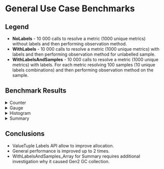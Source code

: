 # General Use Case Benchmarks

## Legend
* **NoLabels** - 10 000 calls to resolve a metric (1000 unique metrics) without labels and then performing observation method.
* **WithLabels** - 10 000 calls to resolve a metric (1000 unique metrics) with labels and then performing observation method for unlabelled sample.
* **WithLabelsAndSamples** - 10 000 calls to resolve a metric (1000 unique metrics) with labels. For each metric resolving 100 samples (10 unique labels combinations) and then performing observation method on the sample.

## Benchmark Results

<details>
  <summary>Counter</summary>

|                          Method |       Mean |     Error |    StdDev |     Median | Ratio | RatioSD |      Gen 0 | Gen 1 | Gen 2 |    Allocated |
|-------------------------------- |-----------:|----------:|----------:|-----------:|------:|--------:|-----------:|------:|------:|-------------:|
|               NoLabels_Baseline |   5.527 ms | 0.8440 ms | 0.9719 ms |   5.896 ms |  1.00 |    0.00 |          - |     - |     - |   1110.38 KB |
|                        NoLabels |   2.574 ms | 0.0415 ms | 0.0478 ms |   2.550 ms |  0.48 |    0.11 |          - |     - |     - |      6.96 KB |
|                  NoLabels_Int64 |   2.377 ms | 0.0279 ms | 0.0322 ms |   2.368 ms |  0.45 |    0.10 |          - |     - |     - |      6.88 KB |
|                                 |            |           |           |            |       |         |            |       |       |              |
|             WithLabels_Baseline |   8.221 ms | 2.0186 ms | 2.3246 ms |   6.648 ms |  1.00 |    0.00 |          - |     - |     - |   1893.11 KB |
|                WithLabels_Array |   3.417 ms | 0.2477 ms | 0.2852 ms |   3.272 ms |  0.45 |    0.12 |          - |     - |     - |    510.33 KB |
|                WithLabels_Tuple |   4.562 ms | 0.3896 ms | 0.4486 ms |   4.381 ms |  0.60 |    0.19 |          - |     - |     - |     15.95 KB |
|           WithLabels_Int64Array |   3.378 ms | 0.1422 ms | 0.1637 ms |   3.327 ms |  0.44 |    0.12 |          - |     - |     - |    509.91 KB |
|           WithLabels_Int64Tuple |   4.480 ms | 0.1170 ms | 0.1347 ms |   4.439 ms |  0.59 |    0.16 |          - |     - |     - |     15.87 KB |
|                                 |            |           |           |            |       |         |            |       |       |              |
|   WithLabelsAndSamples_Baseline | 209.255 ms | 6.8375 ms | 7.8741 ms | 207.752 ms |  1.00 |    0.00 | 44000.0000 |     - |     - | 181664.28 KB |
|      WithLabelsAndSamples_Array | 167.727 ms | 2.3358 ms | 2.6899 ms | 169.015 ms |  0.80 |    0.03 | 11000.0000 |     - |     - |  47395.66 KB |
|      WithLabelsAndSamples_Tuple | 131.681 ms | 1.8447 ms | 2.1243 ms | 132.430 ms |  0.63 |    0.03 |          - |     - |     - |     49.62 KB |
| WithLabelsAndSamples_Int64Array | 166.056 ms | 2.4496 ms | 2.8210 ms | 167.168 ms |  0.79 |    0.03 | 11000.0000 |     - |     - |     47395 KB |
| WithLabelsAndSamples_Int64Tuple | 128.643 ms | 1.3117 ms | 1.5105 ms | 129.282 ms |  0.62 |    0.02 |          - |     - |     - |     48.84 KB |
  
</details>

<details>
  <summary>Gauge</summary>

|                          Method |       Mean |     Error |    StdDev | Ratio | RatioSD |      Gen 0 | Gen 1 | Gen 2 |    Allocated |
|-------------------------------- |-----------:|----------:|----------:|------:|--------:|-----------:|------:|------:|-------------:|
|               NoLabels_Baseline |   5.902 ms | 1.0438 ms | 1.2021 ms |  1.00 |    0.00 |          - |     - |     - |   1111.71 KB |
|                        NoLabels |   3.116 ms | 1.2250 ms | 1.4107 ms |  0.55 |    0.24 |          - |     - |     - |      6.96 KB |
|                  NoLabels_Int64 |   2.528 ms | 0.0889 ms | 0.1024 ms |  0.45 |    0.12 |          - |     - |     - |      6.88 KB |
|                                 |            |           |           |       |         |            |       |       |              |
|             WithLabels_Baseline |   8.395 ms | 1.9055 ms | 2.1944 ms |  1.00 |    0.00 |          - |     - |     - |   1891.48 KB |
|                WithLabels_Array |   3.375 ms | 0.1590 ms | 0.1832 ms |  0.43 |    0.12 |          - |     - |     - |    509.63 KB |
|                WithLabels_Tuple |   4.666 ms | 0.3102 ms | 0.3572 ms |  0.59 |    0.17 |          - |     - |     - |     15.95 KB |
|           WithLabels_Int64Array |   3.303 ms | 0.1799 ms | 0.2072 ms |  0.42 |    0.11 |          - |     - |     - |       510 KB |
|           WithLabels_Int64Tuple |   4.472 ms | 0.2815 ms | 0.3242 ms |  0.57 |    0.16 |          - |     - |     - |     15.87 KB |
|                                 |            |           |           |       |         |            |       |       |              |
|   WithLabelsAndSamples_Baseline | 195.994 ms | 2.3875 ms | 2.7494 ms |  1.00 |    0.00 | 44000.0000 |     - |     - | 181677.96 KB |
|      WithLabelsAndSamples_Array | 171.542 ms | 2.4775 ms | 2.8531 ms |  0.88 |    0.02 | 11000.0000 |     - |     - |  47395.66 KB |
|      WithLabelsAndSamples_Tuple | 128.261 ms | 1.2731 ms | 1.4661 ms |  0.65 |    0.01 |          - |     - |     - |     62.82 KB |
| WithLabelsAndSamples_Int64Array | 163.231 ms | 2.0083 ms | 2.3127 ms |  0.83 |    0.01 | 11000.0000 |     - |     - |  47408.98 KB |
| WithLabelsAndSamples_Int64Tuple | 130.312 ms | 1.4413 ms | 1.6598 ms |  0.66 |    0.01 |          - |     - |     - |     48.84 KB |

</details>

<details>
  <summary>Histogram</summary>

|                        Method |       Mean |     Error |    StdDev | Ratio | RatioSD |      Gen 0 |     Gen 1 | Gen 2 |    Allocated |
|------------------------------ |-----------:|----------:|----------:|------:|--------:|-----------:|----------:|------:|-------------:|
|             NoLabels_Baseline |   6.875 ms | 0.1550 ms | 0.1785 ms |  1.00 |    0.00 |          - |         - |     - |   1251.83 KB |
|                      NoLabels |   2.600 ms | 0.0738 ms | 0.0850 ms |  0.38 |    0.02 |          - |         - |     - |      9.62 KB |
|                               |            |           |           |       |         |            |           |       |              |
|           WithLabels_Baseline |  10.536 ms | 1.8228 ms | 2.0992 ms |  1.00 |    0.00 |          - |         - |     - |   2111.52 KB |
|              WithLabels_Array |   3.573 ms | 0.1345 ms | 0.1549 ms |  0.36 |    0.10 |          - |         - |     - |    512.92 KB |
|              WithLabels_Tuple |   4.700 ms | 0.0904 ms | 0.1041 ms |  0.47 |    0.11 |          - |         - |     - |     18.91 KB |
|                               |            |           |           |       |         |            |           |       |              |
| WithLabelsAndSamples_Baseline | 225.711 ms | 3.3234 ms | 3.8272 ms |  1.00 |    0.00 | 44000.0000 | 1000.0000 |     - | 184119.51 KB |
|    WithLabelsAndSamples_Array | 189.502 ms | 2.6804 ms | 3.0868 ms |  0.84 |    0.02 | 11000.0000 |         - |     - |  47414.56 KB |
|    WithLabelsAndSamples_Tuple | 153.720 ms | 1.9484 ms | 2.2438 ms |  0.68 |    0.01 |          - |         - |     - |     68.76 KB |

</details>

<details>
  <summary>Summary</summary>

|                        Method |       Mean |     Error |    StdDev | Ratio | RatioSD |      Gen 0 |     Gen 1 |     Gen 2 |    Allocated |
|------------------------------ |-----------:|----------:|----------:|------:|--------:|-----------:|----------:|----------:|-------------:|
|             NoLabels_Baseline |   9.607 ms | 0.5922 ms | 0.6820 ms |  1.00 |    0.00 |          - |         - |         - |   3003.81 KB |
|                      NoLabels |   4.239 ms | 0.1748 ms | 0.2012 ms |  0.44 |    0.03 |          - |         - |         - |    861.41 KB |
|                               |            |           |           |       |         |            |           |           |              |
|           WithLabels_Baseline |  10.812 ms | 1.8524 ms | 2.1333 ms |  1.00 |    0.00 |          - |         - |         - |   4021.23 KB |
|              WithLabels_Array |   5.283 ms | 0.4355 ms | 0.5015 ms |  0.51 |    0.13 |          - |         - |         - |   1364.72 KB |
|              WithLabels_Tuple |   6.605 ms | 0.5966 ms | 0.6871 ms |  0.63 |    0.11 |          - |         - |         - |    870.71 KB |
|                               |            |           |           |       |         |            |           |           |              |
| WithLabelsAndSamples_Baseline | 770.187 ms | 4.5413 ms | 5.2298 ms |  1.00 |    0.00 | 46000.0000 | 1000.0000 |         - | 201468.94 KB |
|    WithLabelsAndSamples_Array | 570.796 ms | 7.6545 ms | 8.8150 ms |  0.74 |    0.01 | 13000.0000 | 2000.0000 | 1000.0000 |  63936.28 KB |
|    WithLabelsAndSamples_Tuple | 520.198 ms | 4.9866 ms | 5.7426 ms |  0.68 |    0.01 |  3000.0000 | 1000.0000 |         - |  16590.71 KB |

</details>

## Conclusions
- ValueTuple Labels API allow to improve allocation.
- General performance is improved up to 2 times.
- WithLabelsAndSamples_Array for Summary requires additional investigation why it caused Gen2 GC collection.

